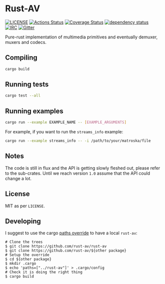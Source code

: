 # Rust-AV

[![LICENSE](https://img.shields.io/badge/license-MIT-blue.svg)](LICENSE)
[![Actions Status](https://github.com/rust-av/rust-av/workflows/rust-av/badge.svg)](https://github.com/rust-av/rust-av/actions)
[![Coverage Status](https://coveralls.io/repos/rust-av/rust-av/badge.svg?branch=master)](https://coveralls.io/r/rust-av/rust-av?branch=master)
[![dependency status](https://deps.rs/repo/github/rust-av/rust-av/status.svg)](https://deps.rs/repo/github/rust-av/rust-av)
[![IRC](https://img.shields.io/badge/irc-%23rust--av-blue.svg)](http://webchat.freenode.net?channels=%23rust-av&uio=d4)
[![Gitter](https://badges.gitter.im/rust-av.svg)](https://gitter.im/rust-av/Main?utm_source=badge&utm_medium=badge&utm_campaign=pr-badge)

Pure-rust implementation of multimedia primitives and eventually demuxer, muxers and codecs.

## Compiling

```bash
cargo build
```

## Running tests

```bash
cargo test --all
```

## Running examples

```bash
cargo run --example EXAMPLE_NAME -- [EXAMPLE_ARGUMENTS]
```

For example, if you want to run the `streams_info` example:

```bash
cargo run --example streams_info -- -i /path/to/your/matroska/file
```

## Notes

The code is still in flux and the API is getting slowly fleshed out, please refer to the sub-crates.
Until we reach version `1.0` assume that the API could change a lot.

## License

MIT as per `LICENSE`.

## Developing
I suggest to use the cargo [paths override](https://doc.rust-lang.org/cargo/reference/config.html) to have a local `rust-av`:

```
# Clone the trees
$ git clone https://github.com/rust-av/rust-av
$ git clone https://github.com/rust-av/${other package}
# Setup the override
$ cd ${other package}
$ mkdir .cargo
$ echo 'paths=["../rust-av"]' > .cargo/config
# Check it is doing the right thing
$ cargo build
```
